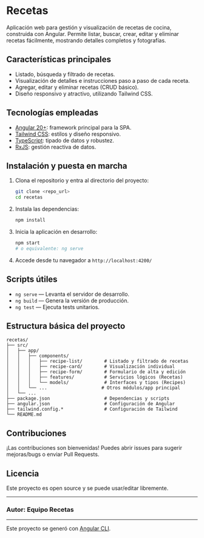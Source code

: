 # Recetas

Aplicación web para gestión y visualización de recetas de cocina, construida con Angular. Permite listar, buscar, crear, editar y eliminar recetas fácilmente, mostrando detalles completos y fotografías.

## Características principales

- Listado, búsqueda y filtrado de recetas.
- Visualización de detalles e instrucciones paso a paso de cada receta.
- Agregar, editar y eliminar recetas (CRUD básico).
- Diseño responsivo y atractivo, utilizando Tailwind CSS.

## Tecnologías empleadas

- [Angular 20+](https://angular.io/): framework principal para la SPA.
- [Tailwind CSS](https://tailwindcss.com/): estilos y diseño responsivo.
- [TypeScript](https://www.typescriptlang.org/): tipado de datos y robustez.
- [RxJS](https://rxjs.dev/): gestión reactiva de datos.

## Instalación y puesta en marcha

1. Clona el repositorio y entra al directorio del proyecto:

   ```bash
   git clone <repo_url>
   cd recetas
   ```

2. Instala las dependencias:

   ```bash
   npm install
   ```

3. Inicia la aplicación en desarrollo:

   ```bash
   npm start
   # o equivalente: ng serve
   ```

4. Accede desde tu navegador a `http://localhost:4200/`

## Scripts útiles

- `ng serve` — Levanta el servidor de desarrollo.
- `ng build` — Genera la versión de producción.
- `ng test` — Ejecuta tests unitarios.

## Estructura básica del proyecto

```
recetas/
├── src/
│   ├── app/
│   │   ├── components/
│   │   │   ├── recipe-list/        # Listado y filtrado de recetas
│   │   │   ├── recipe-card/        # Visualización individual
│   │   │   ├── recipe-form/        # Formulario de alta y edición
│   │   │   ├── features/           # Servicios lógicos (Recetas)
│   │   │   └── models/             # Interfaces y tipos (Recipes)
│   │   └── ...                    # Otros módulos/app principal
│   └── ...
├── package.json                    # Dependencias y scripts
├── angular.json                    # Configuración de Angular
├── tailwind.config.*               # Configuración de Tailwind
└── README.md
```

## Contribuciones

¡Las contribuciones son bienvenidas! Puedes abrir issues para sugerir mejoras/bugs o enviar Pull Requests.

## Licencia

Este proyecto es open source y se puede usar/editar libremente.

---

### Autor: Equipo Recetas

---

Este proyecto se generó con [Angular CLI](https://github.com/angular/angular-cli).
